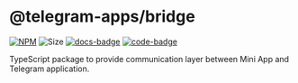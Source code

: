 # @telegram-apps/bridge

[code-badge]: https://img.shields.io/badge/source-black?logo=github

[docs-badge]: https://img.shields.io/badge/documentation-blue?logo=gitbook&logoColor=white

[link]: https://github.com/Telegram-Mini-Apps/telegram-apps/tree/master/packages/sdk

[docs-link]: https://docs.telegram-mini-apps.com/packages/telegram-apps-sdk

[npm-link]: https://npmjs.com/package/@telegram-apps/bridge

[npm-badge]: https://img.shields.io/npm/v/@telegram-apps/bridge?logo=npm

[size-badge]: https://img.shields.io/bundlephobia/minzip/@telegram-apps/bridge

[![NPM][npm-badge]][npm-link]
![Size][size-badge]
[![docs-badge]][docs-link]
[![code-badge]][link]

TypeScript package to provide communication layer between Mini App and Telegram application.